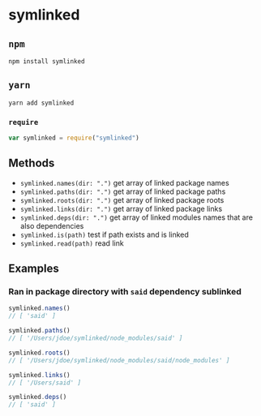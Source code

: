 # symlinked


## `npm`
```
npm install symlinked
```

## `yarn`
```
yarn add symlinked
```

### `require`

```js
var symlinked = require("symlinked")
```

## Methods

- `symlinked.names(dir: ".")` get array of linked package names
- `symlinked.paths(dir: ".")` get array of linked package paths
- `symlinked.roots(dir: ".")` get array of linked package roots
- `symlinked.links(dir: ".")` get array of linked package links
- `symlinked.deps(dir: ".")` get array of linked modules names that are also dependencies
- `symlinked.is(path)` test if path exists and is linked
- `symlinked.read(path)` read link

## Examples

### Ran in package directory with `said` dependency sublinked

```js
symlinked.names()
// [ 'said' ]
```

```js
symlinked.paths()
// [ '/Users/jdoe/symlinked/node_modules/said' ]
```

```js
symlinked.roots()
// [ '/Users/jdoe/symlinked/node_modules/said/node_modules' ]
```

```js
symlinked.links()
// [ '/Users/said' ]
```

```js
symlinked.deps()
// [ 'said' ]
```

